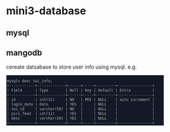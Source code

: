 mini3-database
=======

mysql
------
mangodb
------


cereate datsabase to store user info  using mysql. 
e.g.

![Image text](https://github.com/jbw0410/EC601-Mini-Project1/blob/mini3-db/pic/create%20mysql.png)
